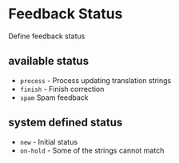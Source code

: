 # Feedback Status

Define feedback status

## available status
- `process` - Process updating translation strings
- `finish` - Finish correction
- `spam` Spam feedback

## system defined status
- `new` - Initial status
- `on-hold` - Some of the strings cannot match